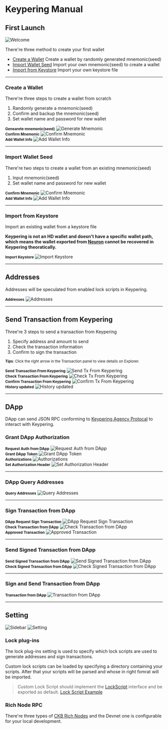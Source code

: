 # Keypering Manual

## First Launch

<div class="center">
  <img src="_media/screenshots/01.welcome.png" alt="Welcome">
</div>

There're three method to create your first wallet

- [Create a Wallet](manual?id=create-a-wallet) Create a wallet by randomly generated mnemonic(seed)
- [Import Wallet Seed](manual?id=import-wallet-seed) Import your own mnemonic(seed) to create a wallet
- [Import from Keystore](manual?id=import-from-keystore) Import your own keystore file

---

### Create a Wallet

There're three steps to create a wallet from scratch

1. Randomly generate a mnemonic(seed)
2. Confirm and backup the mnemonic(seed)
3. Set wallet name and password for new wallet

<div class="center">
  <b><small>Genearete mnemonic(seed)</small></b>
  <img src="_media/screenshots/02.generate_mnemonic.png" alt="Generate Mnemonic">
</div>

<div class="center">
  <b><small>Confirm Mnemonic</small></b>
  <img src="_media/screenshots/03.confirm_mnemonic.png" alt="Confirm Mnemonic">
</div>

<div class="center">
  <b><small>Add Wallet Info</small></b>
  <img src="_media/screenshots/04.add_wallet_info.png" alt="Add Wallet Info">
</div>

---

### Import Wallet Seed

There're two steps to create a wallet from an existing mnemonic(seed)

1. Input mnemonic(seed)
2. Set wallet name and password for new wallet

<div class="center">
  <b><small>Confirm Mnemonic</small></b>
  <img src="_media/screenshots/03.confirm_mnemonic.png" alt="Confirm Mnemonic">
</div>

<div class="center">
  <b><small>Add Wallet Info</small></b>
  <img src="_media/screenshots/04.add_wallet_info.png" alt="Add Wallet Info">
</div>

---

### Import from Keystore

Import an existing wallet from a keystore file

**Keypering is not an HD wallet and doesn't have a specific wallet path, which means the wallet exported from [Neuron](https://github.com/nervosnetwork/neuron) cannot be recovered in Keypering theoratically.**

<div class="center">
  <b><small>Import Keystore</small></b>
  <img src="_media/screenshots/05.import_keystore.png" alt="Import Keystore">
</div>

---

## Addresses

Addresses will be speculated from enabled lock scripts in Keypering.

<div class="center">
  <b><small>Addresses</small></b>
  <img src="_media/screenshots/06.wallet_addresses.png" alt="Addresses">
</div>

---

## Send Transaction from Keypering

Three're 3 steps to send a transaction from Keypering

1. Specify address and amount to send
2. Check the transaction information
3. Confirm to sign the transaction

<small><b>Tips</b>: Click the right arrow in the Transaction panel to view details on Explorer.</small>

<div class="center">
  <b><small>Send Transaction From Keypering</small></b>
  <img src="_media/screenshots/07.request_tx_from_keypering.png" alt="Send Tx From Keypering">
</div>

<div class="center">
  <b><small>Check Transaction From Keypering</small></b>
  <img src="_media/screenshots/08.check_tx_from_keypering.png" alt="Check Tx From Keypering">
</div>

<div class="center">
  <b><small>Confirm Transaction From Keypering</small></b>
  <img src="_media/screenshots/09.confirm_tx_from_keypering.png" alt="Confirm Tx From Keypering">
</div>

<div class="center">
  <b><small>History updated</small></b>
  <img src="_media/screenshots/10.history_updated.png" alt="History updated">
</div>

---

## DApp

DApp can send JSON RPC conforming to [Keypering Agency Protocal](/protocol) to interact with Keypering.

### Grant DApp Authorization

<div class="center">
  <b><small>Request Auth from DApp</small></b>
  <img src="_media/screenshots/11.dapp_request_auth.png" alt="Request Auth from DApp">
</div>

<div class="center">
  <b><small>Grant DApp Token</small></b>
  <img src="_media/screenshots/12.grant_dapp_token.png" alt="Grant DApp Token">
</div>

<div class="center">
  <b><small>Authorizations</small></b>
  <img src="_media/screenshots/13.authorizations.png" alt="Authorizations">
</div>

<div class="center">
  <b><small>Set Authorization Header</small></b>
  <img src="_media/screenshots/14.dapp_set_authorization_header.png" alt="Set Authorization Header">
</div>

---

### DApp Query Addresses

<div class="center">
  <b><small>Query Addresses</small></b>
  <img src="_media/screenshots/15.dapp_query_addresses.png" alt="Query Addresses">
</div>

---

### Sign Transaction from DApp

<div class="center">
  <b><small>DApp Request Sign Transaction</small></b>
  <img src="_media/screenshots/16.dapp_request_sign_tx.png" alt="DApp Request Sign Transaction">
</div>

<div class="center">
  <b><small>Check Transaction from DApp</small></b>
  <img src="_media/screenshots/17.check_tx_from_dapp.png" alt="Check Transaction from DApp">
</div>

<div class="center">
  <b><small>Approved Transaction</small></b>
  <img src="_media/screenshots/18.approved_sign_tx.png" alt="Approved Transaction">
</div>

---

### Send Signed Transaction from DApp

<div class="center">
  <b><small>Send Signed Transaction from DApp</small></b>
  <img src="_media/screenshots/19.dapp_request_send_tx.png" alt="Send Signed Transaction from DApp">
</div>

<div class="center">
  <b><small>Check Signed Transaction from DApp</small></b>
  <img src="_media/screenshots/20.check_tx_from_dapp.png" alt="Check Signed Transaction from DApp">
</div>

---

### Sign and Send Transaction from DApp

<div class="center">
  <b><small>Transaction from DApp</small></b>
  <img src="_media/screenshots/21.dapp_request_sign_and_send_tx.png" alt="Transaction from DApp">
</div>

---

## Setting

![Sidebar](_media/screenshots/22.sidebar.png)
![Setting](_media/screenshots/23.setting.png)

### Lock plug-ins

The lock plug-ins setting is used to specify which lock scripts are used to generate addresses and sign transactions.

Custom lock scripts can be loaded by specifying a directory containing your scripts. After that your scripts will be parsed and whose in right fomrat will be imported.

> Custom Lock Script should implement the [LockScript](https://github.com/ququzone/keyper/blob/d324671d2dc6e886e0a7a5cc102d7c3a3ed62335/packages/specs/src/lock.ts#L22) interface and be exported as default. [Lock Script Example](https://github.com/Keith-CY/keypering/blob/develop/examples/lockScript.js)

### Rich Node RPC

There're three types of [CKB Rich Nodes](https://github.com/ququzone/ckb-rich-node) and the Devnet one is configurable for your local development.
